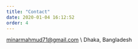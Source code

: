 ```yaml
---
title: "Contact"
date: 2020-01-04 16:12:52
order: 4
---
```


<i class="fas fa-envelope right-margined"></i>minarmahmud71@gmail.com
\\
<i class="fas fa-map-marker-alt right-margined"></i>Dhaka, Bangladesh
